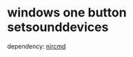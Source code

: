 # windows one button setsounddevices

dependency: [nircmd](https://www.nirsoft.net/utils/nircmd.html)